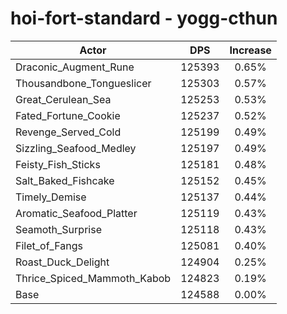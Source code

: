 # hoi-fort-standard - yogg-cthun
| Actor | DPS | Increase |
|---|:---:|:---:|
|Draconic_Augment_Rune|125393|0.65%|
|Thousandbone_Tongueslicer|125303|0.57%|
|Great_Cerulean_Sea|125253|0.53%|
|Fated_Fortune_Cookie|125237|0.52%|
|Revenge_Served_Cold|125199|0.49%|
|Sizzling_Seafood_Medley|125197|0.49%|
|Feisty_Fish_Sticks|125181|0.48%|
|Salt_Baked_Fishcake|125152|0.45%|
|Timely_Demise|125137|0.44%|
|Aromatic_Seafood_Platter|125119|0.43%|
|Seamoth_Surprise|125118|0.43%|
|Filet_of_Fangs|125081|0.40%|
|Roast_Duck_Delight|124904|0.25%|
|Thrice_Spiced_Mammoth_Kabob|124823|0.19%|
|Base|124588|0.00%|
